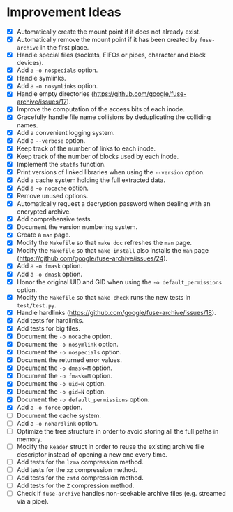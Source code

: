 # Improvement Ideas

- [x] Automatically create the mount point if it does not already exist.
- [x] Automatically remove the mount point if it has been created by `fuse-archive` in the first place.
- [x] Handle special files (sockets, FIFOs or pipes, character and block devices).
- [x] Add a `-o nospecials` option.
- [x] Handle symlinks.
- [x] Add a `-o nosymlinks` option.
- [x] Handle empty directories (https://github.com/google/fuse-archive/issues/17).
- [x] Improve the computation of the access bits of each inode.
- [x] Gracefully handle file name collisions by deduplicating the colliding names.
- [x] Add a convenient logging system.
- [x] Add a `--verbose` option.
- [x] Keep track of the number of links to each inode.
- [x] Keep track of the number of blocks used by each inode.
- [x] Implement the `statfs` function.
- [x] Print versions of linked libraries when using the `--version` option.
- [x] Add a cache system holding the full extracted data.
- [x] Add a `-o nocache` option.
- [x] Remove unused options.
- [x] Automatically request a decryption password when dealing with an encrypted archive.
- [x] Add comprehensive tests.
- [x] Document the version numbering system.
- [x] Create a `man` page.
- [x] Modify the `Makefile` so that `make doc` refreshes the `man` page.
- [x] Modify the `Makefile` so that `make install` also installs the `man` page (https://github.com/google/fuse-archive/issues/24).
- [x] Add a `-o fmask` option.
- [x] Add a `-o dmask` option.
- [x] Honor the original UID and GID when using the `-o default_permissions` option.
- [x] Modify the `Makefile` so that `make check` runs the new tests in `test/test.py`.
- [x] Handle hardlinks (https://github.com/google/fuse-archive/issues/18).
- [x] Add tests for hardlinks.
- [x] Add tests for big files.
- [x] Document the `-o nocache` option.
- [x] Document the `-o nosymlink` option.
- [x] Document the `-o nospecials` option.
- [x] Document the returned error values.
- [x] Document the `-o dmask=M` option.
- [x] Document the `-o fmask=M` option.
- [x] Document the `-o uid=N` option.
- [x] Document the `-o gid=N` option.
- [x] Document the `-o default_permissions` option.
- [x] Add a `-o force` option.
- [ ] Document the cache system.
- [ ] Add a `-o nohardlink` option.
- [ ] Optimize the tree structure in order to avoid storing all the full paths in memory.
- [ ] Modify the `Reader` struct in order to reuse the existing archive file descriptor instead of opening a new one every time.
- [ ] Add tests for the `lzma` compression method.
- [ ] Add tests for the `xz` compression method.
- [ ] Add tests for the `zstd` compression method.
- [ ] Add tests for the `Z` compression method.
- [ ] Check if `fuse-archive` handles non-seekable archive files (e.g. streamed via a pipe).
